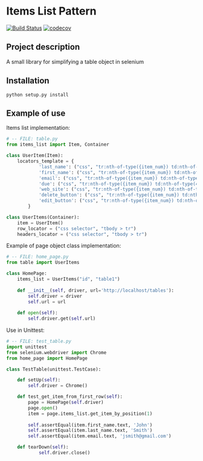 # Items List Pattern

[![Build Status](https://travis-ci.org/fundakol/items-list-pattern.svg?branch=master)](https://travis-ci.org/fundakol/items-list-pattern)
[![codecov](https://codecov.io/gh/fundakol/items-list-pattern/branch/master/graph/badge.svg)](https://codecov.io/gh/fundakol/items-list-pattern)

## Project description

A small library for simplifying a table object in selenium

## Installation

```
python setup.py install
```

## Example of use

Items list implementation:
```python
# -- FILE: table.py
from items_list import Item, Container

class UserItem(Item):
    locators_template = {
            'last_name': ("css", "tr:nth-of-type({item_num}) td:nth-of-type(1)"),
            'first_name': ("css", "tr:nth-of-type({item_num}) td:nth-of-type(2)"),
            'email': ("css", "tr:nth-of-type({item_num}) td:nth-of-type(3)"),
            'due': ("css", "tr:nth-of-type({item_num}) td:nth-of-type(4)"),
            'web_site': ("css", "tr:nth-of-type({item_num}) td:nth-of-type(5)"),
            'delete_button': ("css", "tr:nth-of-type({item_num}) td:nth-of-type(6) a[href='#delete']"),
            'edit_button': ("css", "tr:nth-of-type({item_num}) td:nth-of-type(6) a[href='#edit']"),
        }

class UserItems(Container):
    item = UserItem()
    row_locator = ("css selector", "tbody > tr")
    headers_locator = ("css selector", "tbody > tr")    
```

Example of page object class implementation:
```python
# -- FILE: home_page.py
from table import UserItems

class HomePage:    
    items_list = UserItems("id", "table1")
   
    def __init__(self, driver, url='http://localhost/tables'):
        self.driver = driver
        self.url = url           
        
    def open(self):
        self.driver.get(self.url)
```

Use in Unittest:
```python
# -- FILE: test_table.py
import unittest
from selenium.webdriver import Chrome
from home_page import HomePage

class TestTable(unittest.TestCase):

    def setUp(self):
        self.driver = Chrome()

    def test_get_item_from_first_row(self):
        page = HomePage(self.driver)
        page.open()
        item = page.items_list.get_item_by_position(1)
        
        self.assertEqual(item.first_name.text, 'John')
        self.assertEqual(item.last_name.text, 'Smith')
        self.assertEqual(item.email.text, 'jsmith@gmail.com')

    def tearDown(self):
            self.driver.close()
```
